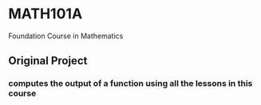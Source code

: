 # MATH101A
Foundation Course in Mathematics

## Original Project
### computes the output of a function using all the lessons in this course

